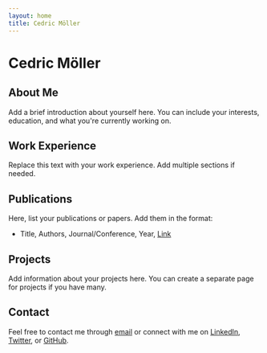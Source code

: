 ```yaml
---
layout: home
title: Cedric Möller
---
```


# Cedric Möller

## About Me
Add a brief introduction about yourself here. You can include your interests, education, and what you're currently working on.

## Work Experience
Replace this text with your work experience. Add multiple sections if needed.

## Publications
Here, list your publications or papers. Add them in the format:
- Title, Authors, Journal/Conference, Year, [Link](#)

## Projects
Add information about your projects here. You can create a separate page for projects if you have many.

## Contact
Feel free to contact me through [email](mailto:your-email@example.com) or connect with me on [LinkedIn](https://www.linkedin.com/in/your-linkedin-profile/), [Twitter](https://twitter.com/your-twitter-handle), or [GitHub](https://github.com/your-github-username).
